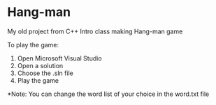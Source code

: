 # Hang-man
My old project from C++ Intro class making Hang-man game

To play the game:

1) Open Microsoft Visual Studio
2) Open a solution
3) Choose the .sln file
4) Play the game

*Note: You can change the word list of your choice in the word.txt file 
